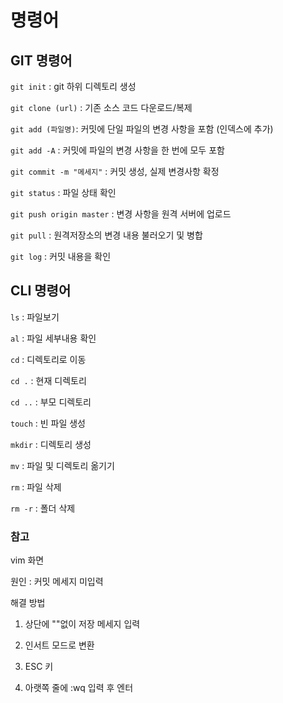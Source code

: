 # 명령어

## GIT 명령어

`git init` : git 하위 디렉토리 생성

`git clone (url)` : 기존 소스 코드 다운로드/복제

`git add (파일명)`: 커밋에 단일 파일의 변경 사항을 포함 (인덱스에 추가)

`git add -A` : 커밋에 파일의 변경 사항을 한 번에 모두 포함

`git commit -m "메세지"` : 커밋 생성, 실제 변경사항 확정

`git status` : 파일 상태 확인

`git push origin master` : 변경 사항을 원격 서버에 업로드

`git pull` : 원격저장소의 변경 내용 불러오기 및 병합

`git log` : 커밋 내용을 확인



## CLI 명령어

`ls` : 파일보기

`al` : 파일 세부내용 확인

`cd` : 디렉토리로 이동

`cd .` : 현재 디렉토리

`cd ..` : 부모 디렉토리

`touch` : 빈 파일 생성

`mkdir` : 디렉토리 생성

`mv` : 파일 및 디렉토리 옮기기

`rm` : 파일 삭제

`rm -r` : 폴더 삭제



### 참고

vim 화면

원인 : 커밋 메세지 미입력

해결 방법

1. 상단에 ""없이 저장 메세지 입력

2. 인서트 모드로 변환

3. ESC 키

4. 아랫쪽 줄에 :wq 입력 후 엔터







